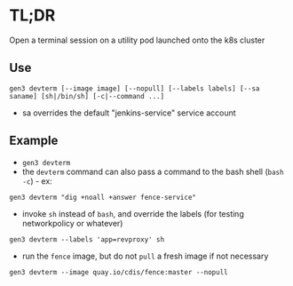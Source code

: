 # TL;DR

Open a terminal session on a utility pod launched onto the k8s cluster

## Use

```
gen3 devterm [--image image] [--nopull] [--labels labels] [--sa saname] [sh|/bin/sh] [-c|--command ...]
```

* sa overrides the default "jenkins-service" service account

## Example


* `gen3 devterm`
* the `devterm` command can also pass a command to the bash shell (`bash -c`) - ex:
```
gen3 devterm "dig +noall +answer fence-service"
```

* invoke `sh` instead of `bash`, and override the labels (for testing networkpolicy or whatever)
```
gen3 devterm --labels 'app=revproxy' sh
```

* run the `fence` image, but do not `pull` a fresh image if not necessary
```
gen3 devterm --image quay.io/cdis/fence:master --nopull
```
